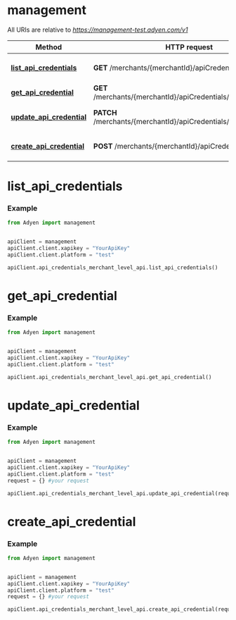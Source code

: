 # management

All URIs are relative to *https://management-test.adyen.com/v1*

Method | HTTP request | Description
------------- | ------------- | -------------
[**list_api_credentials**](APICredentialsMerchantLevelApi.md#list_api_credentials) | **GET** /merchants/{merchantId}/apiCredentials | Get a list of API credentials
[**get_api_credential**](APICredentialsMerchantLevelApi.md#get_api_credential) | **GET** /merchants/{merchantId}/apiCredentials/{apiCredentialId} | Get an API credential
[**update_api_credential**](APICredentialsMerchantLevelApi.md#update_api_credential) | **PATCH** /merchants/{merchantId}/apiCredentials/{apiCredentialId} | Update an API credential
[**create_api_credential**](APICredentialsMerchantLevelApi.md#create_api_credential) | **POST** /merchants/{merchantId}/apiCredentials | Create an API credential




# list_api_credentials
### Example

```python
from Adyen import management


apiClient = management
apiClient.client.xapikey = "YourApiKey"
apiClient.client.platform = "test"

apiClient.api_credentials_merchant_level_api.list_api_credentials()

```


# get_api_credential
### Example

```python
from Adyen import management


apiClient = management
apiClient.client.xapikey = "YourApiKey"
apiClient.client.platform = "test"

apiClient.api_credentials_merchant_level_api.get_api_credential()

```


# update_api_credential
### Example

```python
from Adyen import management


apiClient = management
apiClient.client.xapikey = "YourApiKey"
apiClient.client.platform = "test"
request = {} #your request

apiClient.api_credentials_merchant_level_api.update_api_credential(request)

```


# create_api_credential
### Example

```python
from Adyen import management


apiClient = management
apiClient.client.xapikey = "YourApiKey"
apiClient.client.platform = "test"
request = {} #your request

apiClient.api_credentials_merchant_level_api.create_api_credential(request)

```
